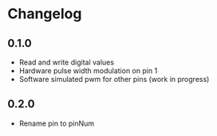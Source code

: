 # Changelog

## 0.1.0

 * Read and write digital values
 * Hardware pulse width modulation on pin 1
 * Software simulated pwm for other pins (work in progress)

## 0.2.0

 * Rename pin to pinNum
